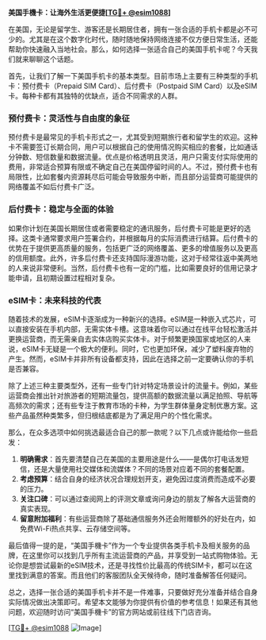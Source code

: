 **美国手機卡：让海外生活更便捷[[TG💪+ @esim1088](https://t.me/s/esim1088)]**

在美国，无论是留学生、游客还是长期居住者，拥有一张合适的手机卡都是必不可少的。尤其是在这个数字化时代，随时随地保持网络连接不仅方便日常生活，还能帮助你快速融入当地社会。那么，如何选择一张适合自己的美国手机卡呢？今天我们就来聊聊这个话题。

首先，让我们了解一下美国手机卡的基本类型。目前市场上主要有三种类型的手机卡：预付费卡（Prepaid SIM Card）、后付费卡（Postpaid SIM Card）以及eSIM卡。每种卡都有其独特的优缺点，适合不同需求的人群。

### 预付费卡：灵活性与自由度的象征

预付费卡是最常见的手机卡形式之一，尤其受到短期旅行者和留学生的欢迎。这种卡不需要签订长期合同，用户可以根据自己的使用情况购买相应的套餐，比如通话分钟数、短信数量和数据流量。优点是价格透明且灵活，用户只需支付实际使用的费用，非常适合预算有限或不确定自己在美国停留时间的人。不过，预付费卡也有局限性，比如套餐内资源耗尽后可能会导致服务中断，而且部分运营商可能提供的网络覆盖不如后付费卡广泛。

### 后付费卡：稳定与全面的体验

如果你计划在美国长期居住或者需要稳定的通讯服务，后付费卡可能是更好的选择。这类卡通常要求用户签署合约，并根据每月的实际消费进行结算。后付费卡的优势在于提供更高质量的服务，包括更广泛的网络覆盖、更多的增值服务以及更高的信用额度。此外，许多后付费卡还支持国际漫游功能，这对于经常往返中美两地的人来说非常便利。当然，后付费卡也有一定的门槛，比如需要良好的信用记录才能申请，且初期设置过程相对复杂。

### eSIM卡：未来科技的代表

随着技术的发展，eSIM卡逐渐成为一种新兴的选择。eSIM是一种嵌入式芯片，可以直接安装在手机内部，无需实体卡槽。这意味着你可以通过在线平台轻松激活并更换运营商，而无需亲自去实体店购买实体卡。对于频繁更换国家或地区的人来说，eSIM卡无疑是一个极大的便利。同时，它也更加环保，减少了塑料废弃物的产生。然而，eSIM卡并非所有设备都支持，因此在选择之前一定要确认你的手机是否兼容。

除了上述三种主要类型外，还有一些专门针对特定场景设计的流量卡。例如，某些运营商会推出针对旅游者的短期流量包，提供高额的数据流量以满足拍照、导航等高频次的需求；还有些专注于教育市场的卡种，为学生群体量身定制优惠方案。这些产品虽然种类繁多，但归根结底都是为了满足用户的个性化需求。

那么，在众多选项中如何挑选最适合自己的那一款呢？以下几点或许能给你一些启发：

1. **明确需求**：首先要清楚自己在美国的主要用途是什么——是偶尔打电话发短信，还是大量使用社交媒体和流媒体？不同的场景对应着不同的套餐配置。
2. **考虑预算**：结合自身的经济状况合理规划开支，避免因过度消费而造成不必要的压力。
3. **关注口碑**：可以通过查阅网上的评测文章或询问身边的朋友了解各大运营商的真实表现。
4. **留意附加福利**：有些运营商除了基础通信服务外还会附赠额外的好处在内，如免费Wi-Fi热点共享、云存储空间等。

最后值得一提的是，“美国手機卡”作为一个专业提供各类手机卡及相关服务的品牌，在这里你可以找到几乎所有主流运营商的产品，并享受到一站式购物体验。无论你是想尝试最新的eSIM技术，还是寻找性价比最高的传统SIM卡，都可以在这里找到满意的答案。而且他们的客服团队全天候待命，随时准备解答任何疑问。

总之，选择一张合适的美国手机卡并不是一件难事，只要做好充分准备并结合自身实际情况做出决策即可。希望本文能够为你提供有价值的参考信息！如果还有其他问题，欢迎随时访问“美国手機卡”的官方网站或前往线下门店咨询。

[[TG💪+ @esim1088](https://t.me/s/esim1088) ![Image](https://i.postimg.cc/4NQfJmqS/Snipaste-2025-05-13-00-14-12.png)]